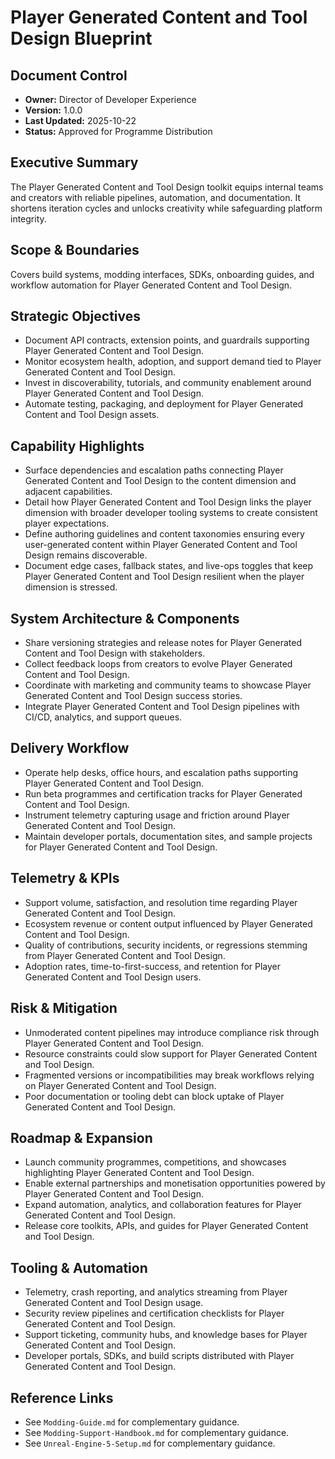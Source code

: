# Player Generated Content and Tool Design Blueprint
## Document Control
- **Owner:** Director of Developer Experience
- **Version:** 1.0.0
- **Last Updated:** 2025-10-22
- **Status:** Approved for Programme Distribution

## Executive Summary
The Player Generated Content and Tool Design toolkit equips internal teams and creators with
reliable pipelines, automation, and documentation. It shortens iteration cycles and unlocks
creativity while safeguarding platform integrity.

## Scope & Boundaries
Covers build systems, modding interfaces, SDKs, onboarding guides, and workflow automation for
Player Generated Content and Tool Design.

## Strategic Objectives
- Document API contracts, extension points, and guardrails supporting Player Generated Content and Tool Design.
- Monitor ecosystem health, adoption, and support demand tied to Player Generated Content and Tool Design.
- Invest in discoverability, tutorials, and community enablement around Player Generated Content and Tool Design.
- Automate testing, packaging, and deployment for Player Generated Content and Tool Design assets.

## Capability Highlights
- Surface dependencies and escalation paths connecting Player Generated Content and Tool Design to the content dimension and adjacent capabilities.
- Detail how Player Generated Content and Tool Design links the player dimension with broader developer tooling systems to create consistent player expectations.
- Define authoring guidelines and content taxonomies ensuring every user-generated content within Player Generated Content and Tool Design remains discoverable.
- Document edge cases, fallback states, and live-ops toggles that keep Player Generated Content and Tool Design resilient when the player dimension is stressed.

## System Architecture & Components
- Share versioning strategies and release notes for Player Generated Content and Tool Design with stakeholders.
- Collect feedback loops from creators to evolve Player Generated Content and Tool Design.
- Coordinate with marketing and community teams to showcase Player Generated Content and Tool Design success stories.
- Integrate Player Generated Content and Tool Design pipelines with CI/CD, analytics, and support queues.

## Delivery Workflow
- Operate help desks, office hours, and escalation paths supporting Player Generated Content and Tool Design.
- Run beta programmes and certification tracks for Player Generated Content and Tool Design.
- Instrument telemetry capturing usage and friction around Player Generated Content and Tool Design.
- Maintain developer portals, documentation sites, and sample projects for Player Generated Content and Tool Design.

## Telemetry & KPIs
- Support volume, satisfaction, and resolution time regarding Player Generated Content and Tool Design.
- Ecosystem revenue or content output influenced by Player Generated Content and Tool Design.
- Quality of contributions, security incidents, or regressions stemming from Player Generated Content and Tool Design.
- Adoption rates, time-to-first-success, and retention for Player Generated Content and Tool Design users.

## Risk & Mitigation
- Unmoderated content pipelines may introduce compliance risk through Player Generated Content and Tool Design.
- Resource constraints could slow support for Player Generated Content and Tool Design.
- Fragmented versions or incompatibilities may break workflows relying on Player Generated Content and Tool Design.
- Poor documentation or tooling debt can block uptake of Player Generated Content and Tool Design.

## Roadmap & Expansion
- Launch community programmes, competitions, and showcases highlighting Player Generated Content and Tool Design.
- Enable external partnerships and monetisation opportunities powered by Player Generated Content and Tool Design.
- Expand automation, analytics, and collaboration features for Player Generated Content and Tool Design.
- Release core toolkits, APIs, and guides for Player Generated Content and Tool Design.

## Tooling & Automation
- Telemetry, crash reporting, and analytics streaming from Player Generated Content and Tool Design usage.
- Security review pipelines and certification checklists for Player Generated Content and Tool Design.
- Support ticketing, community hubs, and knowledge bases for Player Generated Content and Tool Design.
- Developer portals, SDKs, and build scripts distributed with Player Generated Content and Tool Design.

## Reference Links
- See `Modding-Guide.md` for complementary guidance.
- See `Modding-Support-Handbook.md` for complementary guidance.
- See `Unreal-Engine-5-Setup.md` for complementary guidance.
